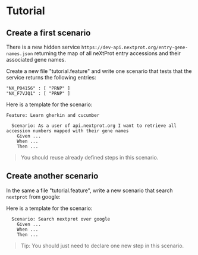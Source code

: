 # Tutorial

## Create a first scenario

There is a new hidden service `https://dev-api.nextprot.org/entry-gene-names.json` returning the map of all neXtProt entry accessions and their associated gene names.

Create a new file "tutorial.feature" and write one scenario that tests that the service returns the following entries:
```
"NX_P04156" : [ "PRNP" ]
"NX_F7VJQ1" : [ "PRNP" ]
```

Here is a template for the scenario:

```
Feature: Learn gherkin and cucumber

  Scenario: As a user of api.nextprot.org I want to retrieve all accession numbers mapped with their gene names
    Given ...
    When ...
    Then ...
```

> You should reuse already defined steps in this scenario.

## Create another scenario

In the same a file "tutorial.feature", write a new scenario that search `nextprot` from google:

Here is a template for the scenario:

```
  Scenario: Search nextprot over google
    Given ...
    When ...
    Then ...
```

> Tip: You should just need to declare one new step in this scenario.
